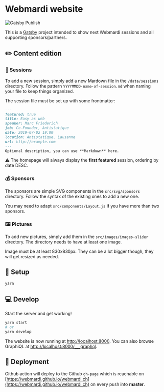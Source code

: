 # Webmardi website

![Gatsby Publish](https://github.com/webmardi/webmardi.ch/workflows/Gatsby%20Publish/badge.svg?branch=master)

This is a [Gatsby](https://www.gatsbyjs.org/) project intended to show next Webmardi sessions and all supporting sponsors/partners.

## ✏️ Content edition

### 🎤 Sessions

To add a new session, simply add a new Mardown file in the `/data/sessions` directory. Follow the pattern `YYYYMMDD-name-of-session.md` when naming your file to keep things organized.

The session file must be set up with some frontmatter:

```markdown
---
featured: true
title: Easy as web
speaker: Marc Friederich
job: Co-Founder, Antistatique
date: 2019-07-02 19:00
location: Antistatique, Lausanne
url: http://example.com
---
Optional description, you can use **Markdown** here.
```

⚠ The homepage will always display the **first featured** session, ordering by date DESC.

### 💰 Sponsors

The sponsors are simple SVG components in the `src/svg/sponsors` directory. Follow the syntax of the existing ones to add a new one. 

You may need to adapt `src/components/Layout.js` if you have more than two sponsors.

### 🖼 Pictures

To add new pictures, simply add them in the `src/images/images-slider` directory. The directory needs to have at least one image.

Image must be at least 830x830px. They can be a lot bigger though, they will get resized as needed.

## 🚚 Setup

```bash
yarn
```

## 💻 Develop

Start the server and get working!

```bash
yarn start
# or
yarn develop
```

The website is now running at [http://localhost:8000](http://localhost:8000). You can also browse GraphiQL at [http://localhost:8000/___graphql](http://localhost:8000/___graphql).

## 🚀 Deployment

Github action will deploy to the Github `gh-page` which is reachable on [https://webmardi.github.io/webmardi.ch](https://webmardi.github.io/webmardi.ch) on every push into **master**.
